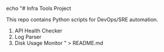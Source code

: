 echo "# Infra Tools Project

This repo contains Python scripts for DevOps/SRE automation.

1. API Health Checker
2. Log Parser
3. Disk Usage Monitor
" > README.md

